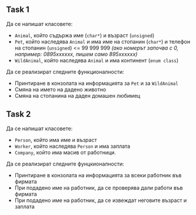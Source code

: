 ## Task 1
Да се напишат класовете:
- `Animal`, който съдържа име (`char*`) и възраст (`unsigned`)
- `Pet`, който наследява `Animal` и има име на стопанин (`char*`) и телефон на стопанин (`unsigned`) <= 99 999 999 *(ако номерът започва с 0, например: 0895xxxxxx, пишем само 895xxxxxx)*
- `WildAnimal`, който наследява `Animal` и има континент (`enum class`)

Да се реализират следните функционалности:
- Принтиране в конзолата на информацията за `Pet` и за `WildAnimal`
- Смяна на името на дадено животно
- Смяна на стопанина на даден домашен любимец

## Task 2
Да се напишат класовете:
- `Person`, който има име и възраст
- `Worker`, който наследява `Person` и има заплата
- `Company`, който има масив от работници.

Да се реализират следните фунцкионалности:
- Принтиране в конзолата на информацията за всеки работник във фирмата
- При подадено име на работник, да се проверява дали работи във фирмата
- При подадено име на работник, да се извеждат неговите възраст и заплата



